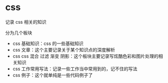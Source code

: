 # css

记录 css 相关的知识

分为几个板块

- css 基础知识：css 的一些基础知识
- css 文章：这个主要记录关于某个知识点的深度解析
- css css 混合 过滤 渐变 阴影：这个板块主要记录写炫酷色彩和图片处理的相关知识
- css 工作常用写法：记录一些工作当中常用到的，记不住的写法
- css 例子：这个就单纯是一些代码例子了
